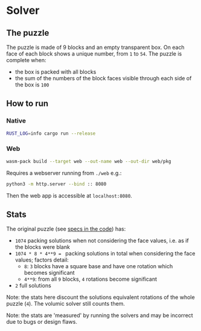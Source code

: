 # Solver

## The puzzle

The puzzle is made of 9 blocks and an empty transparent box.
On each face of each block shows a unique number, from `1` to `54`.
The puzzle is complete when:

* the box is packed with all blocks
* the sum of the numbers of the block faces visible through each side of the box is `100`

## How to run

### Native

```sh
RUST_LOG=info cargo run --release
```

### Web

```sh
wasm-pack build --target web --out-name web --out-dir web/pkg
```

Requires a webserver running from `./web` e.g.:

```sh
python3 -m http.server --bind :: 8080
```

Then the web app is accessible at `localhost:8080`.

## Stats

The original puzzle (see [specs in the code](src/common.rs)) has:

* `1074` packing solutions when not considering the face values, i.e. as if the blocks were blank
* `1074 * 8 * 4**9 = ` packing solutions in total when considering the face values; factors detail:
    * `8`: `3` blocks have a square base and have one rotation which becomes significant
    * `4**9`: from all `9` blocks, `4` rotations become significant
* `2` full solutions

Note: the stats here discount the solutions equivalent rotations of the whole puzzle (`4`).
The volumic solver still counts them.

Note: the stats are 'measured' by running the solvers and may be incorrect due to bugs or design flaws.
